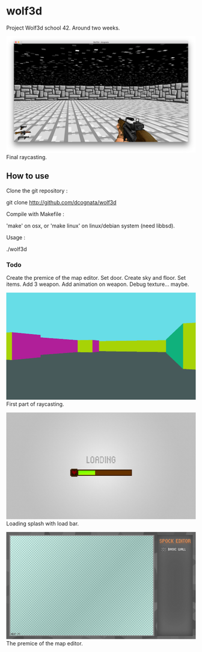 # wolf3d
Project Wolf3d school 42.
Around two weeks.

![Alt text](screenshoot/textures.png?raw=true "Textures")
Final raycasting.


## How to use
Clone the git repository :

git clone http://github.com/dcognata/wolf3d

Compile with Makefile :

'make' on osx, or 'make linux' on linux/debian system (need libbsd).

Usage :

./wolf3d


### Todo
Create the premice of the map editor.
Set door.
Create sky and floor.
Set items.
Add 3 weapon.
Add animation on weapon.
Debug texture... maybe.


![Alt text](screenshoot/wolf.png?raw=true "Raycasting wolf3d 42 dcognata")
First part of raycasting.

![Alt text](screenshoot/loading.png?raw=true "Loading wolf3d 42 dcognata")
Loading splash with load bar.


![Alt text](screenshoot/editor.png?raw=true "Map editor wolf3d 42 dcognata")
The premice of the map editor.
